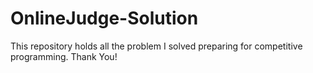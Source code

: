 # OnlineJudge-Solution
This repository holds all the problem I solved preparing for competitive programming.
Thank You!

